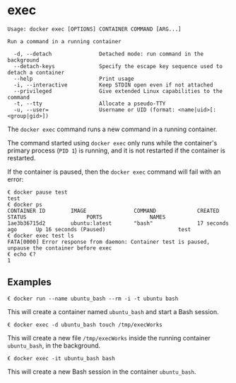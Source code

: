 <!--[metadata]>
+++
title = "exec"
description = "The exec command description and usage"
keywords = ["command, container, run, execute"]
[menu.main]
parent = "smn_cli"
+++
<![end-metadata]-->

# exec

    Usage: docker exec [OPTIONS] CONTAINER COMMAND [ARG...]

    Run a command in a running container

      -d, --detach               Detached mode: run command in the background
      --detach-keys              Specify the escape key sequence used to detach a container
      --help                     Print usage
      -i, --interactive          Keep STDIN open even if not attached
      --privileged               Give extended Linux capabilities to the command
      -t, --tty                  Allocate a pseudo-TTY
      -u, --user=                Username or UID (format: <name|uid>[:<group|gid>])

The `docker exec` command runs a new command in a running container.

The command started using `docker exec` only runs while the container's primary
process (`PID 1`) is running, and it is not restarted if the container is
restarted.

If the container is paused, then the `docker exec` command will fail with an error:

    € docker pause test
    test
    € docker ps
    CONTAINER ID        IMAGE               COMMAND             CREATED             STATUS                   PORTS               NAMES
    1ae3b36715d2        ubuntu:latest       "bash"              17 seconds ago      Up 16 seconds (Paused)                       test
    € docker exec test ls
    FATA[0000] Error response from daemon: Container test is paused, unpause the container before exec
    € echo €?
    1

## Examples

    € docker run --name ubuntu_bash --rm -i -t ubuntu bash

This will create a container named `ubuntu_bash` and start a Bash session.

    € docker exec -d ubuntu_bash touch /tmp/execWorks

This will create a new file `/tmp/execWorks` inside the running container
`ubuntu_bash`, in the background.

    € docker exec -it ubuntu_bash bash

This will create a new Bash session in the container `ubuntu_bash`.

